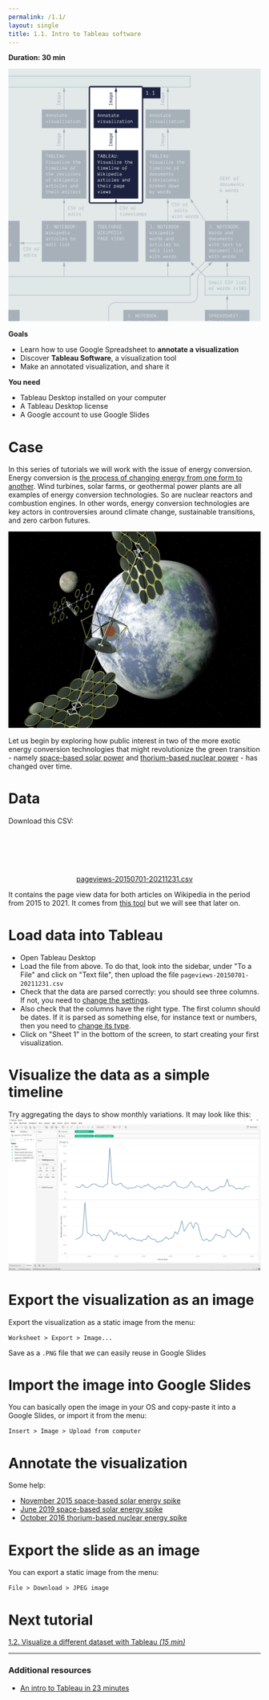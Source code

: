 ```yaml
---
permalink: /1.1/
layout: single
title: 1.1. Intro to Tableau software
---
```


**Duration: 30 min**

[
	![Overview tuto 1.1](../assets/images/1-1.jpg)
](../assets/images/1-1.jpg)

**Goals**
* Learn how to use Google Spreadsheet to **annotate a visualization**
* Discover **Tableau Software**, a visualization tool
* Make an annotated visualization, and share it

**You need**
* Tableau Desktop installed on your computer
* A Tableau Desktop license
* A Google account to use Google Slides

# Case

In this series of tutorials we will work with the issue of energy conversion. Energy conversion is [the process of changing energy from one form to another](https://en.wikipedia.org/wiki/Energy_transformation). Wind turbines, solar farms, or geothermal power plants are all examples of energy conversion technologies. So are nuclear reactors and combustion engines. In other words, energy conversion technologies are key actors in controversies around climate change, sustainable transitions, and zero carbon futures.

![Solar power satellite sandwich or abascus concept](../assets/images/1-1/Solar_power_satellite_sandwich_or_abascus_concept.jpg)

Let us begin by exploring how public interest in two of the more exotic energy conversion technologies that might revolutionize the green transition - namely [space-based solar power](https://en.wikipedia.org/wiki/Space-based_solar_power) and [thorium-based nuclear power](https://en.wikipedia.org/wiki/Thorium-based_nuclear_power) - has changed over time. 

# Data

Download this CSV:

<center><a href="../assets/data/1-1/pageviews-20150701-20211231.csv">
	<i class="fas fa-file-csv" style="font-size:5em"></i><br>
	pageviews-20150701-20211231.csv
</a></center>

It contains the page view data for both articles on Wikipedia in the period from 2015 to 2021.
It comes from [this tool](https://pageviews.toolforge.org/?project=en.wikipedia.org&platform=all-access&agent=user&redirects=0&start=2015-07&end=2021-12&pages=Space-based_solar_power|Thorium-based_nuclear_power) but we will see that later on.

# Load data into Tableau

* Open Tableau Desktop
* Load the file from above. To do that, look into the sidebar, under "To a File" and click on "Text file", then upload the file ```pageviews-20150701-20211231.csv```
* Check that the data are parsed correctly: you should see three columns. If not, you need to [change the settings](https://help.tableau.com/current/pro/desktop/en-gb/examples_text.htm#set-text-file-options).
* Also check that the columns have the right type. The first column should be dates. If it is parsed as something else, for instance text or numbers, then you need to [change its type](https://help.tableau.com/current/pro/desktop/en-us/datafields_typesandroles_datatypes.htm).
* Click on "Sheet 1" in the bottom of the screen, to start creating your first visualization.

# Visualize the data as a simple timeline

Try aggregating the days to show monthly variations. It may look like this:
[
	![Basic timeline in Tableau](../assets/images/1-1/basic-timeline.jpg)
](../assets/images/1-1/basic-timeline.jpg)

# Export the visualization as an image

Export the visualization as a static image from the menu:

```
Worksheet > Export > Image...
```

Save as a ```.PNG``` file that we can easily reuse in Google Slides

# Import the image into Google Slides

You can basically open the image in your OS and copy-paste it into a Google Slides, or import it from the menu:
```
Insert > Image > Upload from computer
```

# Annotate the visualization
Some help:
- [November 2015 space-based solar energy spike](https://www.google.dk/search?q=space-based+solar+power&sxsrf=APq-WBt1C_23EirNE2q22dQTZH5B2w8d4g%3A1643919456713&source=lnt&tbs=cdr%3A1%2Ccd_min%3A11%2F1%2F2015%2Ccd_max%3A12%2F1%2F2015&tbm=)
- [June 2019 space-based solar energy spike](https://www.google.dk/search?q=space-based+solar+power&sxsrf=APq-WBtPC_A4zzk0j5HIcTysWs_G8EJdYA%3A1643919521765&source=lnt&tbs=cdr%3A1%2Ccd_min%3A6%2F1%2F2019%2Ccd_max%3A7%2F1%2F2019&tbm=)
- [October 2016 thorium-based nuclear energy spike](https://www.google.dk/search?q=thorium-based+nuclear+power&tbs=cdr%3A1%2Ccd_min%3A10%2F1%2F2016%2Ccd_max%3A11%2F1%2F2016&sxsrf=APq-WBvU6vJzohQ7gS9t83zL48ttc1jvmw%3A1643921238178&ei=Vj_8Yb2tCsvHrgTMra-ABQ&ved=0ahUKEwi9sMLrs-T1AhXLo4sKHczWC1AQ4dUDCA4&uact=5&oq=thorium-based+nuclear+power&gs_lcp=Cgdnd3Mtd2l6EAMyBQgAEIAEMgUIABCABDIECAAQHjIECAAQHjIECAAQHjIECAAQHjIECAAQHjIGCAAQBRAeMgYIABAFEB46BwgjELADECc6CQgAELADEAcQHjoICAAQgAQQsAM6BwgAELADEB46BwgjELACECc6BggAEAcQHjoICAAQBxAFEB5KBAhBGAFKBAhGGABQxQJY0QRg9w5oAXAAeACAAVSIAacBkgEBMpgBAKABAcgBCsABAQ&sclient=gws-wiz)

# Export the slide as an image

You can export a static image from the menu:
```
File > Download > JPEG image
```

# Next tutorial

[<i class="fas fa-forward"></i> 1.2. Visualize a different dataset with Tableau *(15 min)*](../1.2/)

---

### Additional resources

* [An intro to Tableau in 23 minutes](https://www.youtube.com/watch?v=jEgVto5QME8)